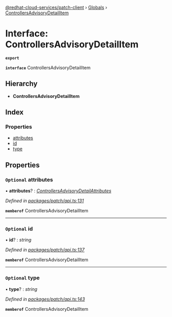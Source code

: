 [@redhat-cloud-services/patch-client](../README.md) › [Globals](../globals.md) › [ControllersAdvisoryDetailItem](controllersadvisorydetailitem.md)

# Interface: ControllersAdvisoryDetailItem

**`export`** 

**`interface`** ControllersAdvisoryDetailItem

## Hierarchy

* **ControllersAdvisoryDetailItem**

## Index

### Properties

* [attributes](controllersadvisorydetailitem.md#optional-attributes)
* [id](controllersadvisorydetailitem.md#optional-id)
* [type](controllersadvisorydetailitem.md#optional-type)

## Properties

### `Optional` attributes

• **attributes**? : *[ControllersAdvisoryDetailAttributes](controllersadvisorydetailattributes.md)*

*Defined in [packages/patch/api.ts:131](https://github.com/RedHatInsights/javascript-clients/blob/7c2fd7e/packages/patch/api.ts#L131)*

**`memberof`** ControllersAdvisoryDetailItem

___

### `Optional` id

• **id**? : *string*

*Defined in [packages/patch/api.ts:137](https://github.com/RedHatInsights/javascript-clients/blob/7c2fd7e/packages/patch/api.ts#L137)*

**`memberof`** ControllersAdvisoryDetailItem

___

### `Optional` type

• **type**? : *string*

*Defined in [packages/patch/api.ts:143](https://github.com/RedHatInsights/javascript-clients/blob/7c2fd7e/packages/patch/api.ts#L143)*

**`memberof`** ControllersAdvisoryDetailItem
